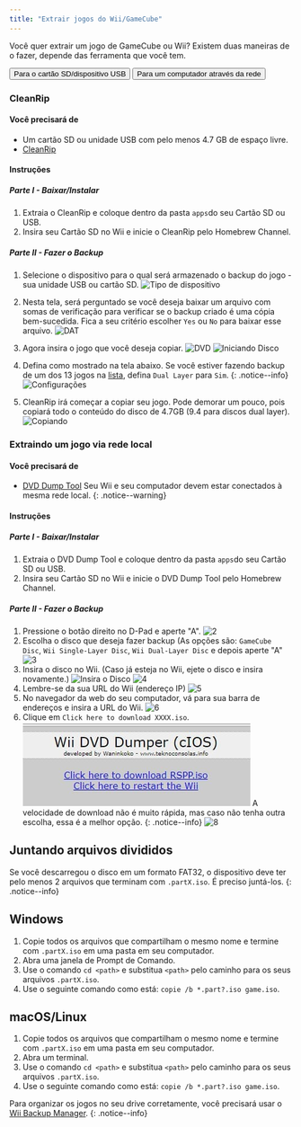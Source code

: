 ```yaml
---
title: "Extrair jogos do Wii/GameCube"
---
```


Você quer extrair um jogo de GameCube ou Wii? Existem duas maneiras de o fazer, depende das ferramenta que você tem.

<button class="tablinks btn btn--large btn--primary" id="defaultOpen" onclick="openTab(event, 'cleanrip')">Para o cartão SD/dispositivo USB</button>
<button class="tablinks btn btn--large btn--info" onclick="openTab(event, 'dump-smb')">Para um computador através da rede</button>

<div id="cleanrip" class="blanktabcontent" markdown="1">

### CleanRip

#### Você precisará de

- Um cartão SD ou unidade USB com pelo menos 4.7 GB de espaço livre.
- [CleanRip](https://github.com/emukidid/cleanrip/releases/latest)

#### Instruções

##### Parte I - Baixar/Instalar

1. Extraia o CleanRip e coloque dentro da pasta `apps`do seu Cartão SD ou USB.
1. Insira seu Cartão SD no Wii e inicie o CleanRip pelo Homebrew Channel.

##### Parte II - Fazer o Backup

1. Selecione o dispositivo para o qual será armazenado o backup do jogo - sua unidade USB ou cartão SD. ![Tipo de dispositivo](/images/CleanRip/2.png)
1. Nesta tela, será perguntado se você deseja baixar um arquivo com somas de verificação para verificar se o backup criado é uma cópia bem-sucedida. Fica a seu critério escolher `Yes` ou `No` para baixar esse arquivo. ![DAT](/images/CleanRip/3.png)
1. Agora insira o jogo que você deseja copiar. ![DVD](/images/CleanRip/4.png) ![Iniciando Disco](/images/CleanRip/5.png)
1. Defina como mostrado na tela abaixo.
Se você estiver fazendo backup de um dos 13 jogos na [lista](https://wiki.dolphin-emu.org/index.php?title=Category:Dual_Layer_Disc_games), defina `Dual Layer` para `Sim`.
{: .notice--info}
![Configurações](/images/CleanRip/6.png)

1. CleanRip irá começar a copiar seu jogo. Pode demorar um pouco, pois copiará todo o conteúdo do disco de 4.7GB (9.4 para discos dual layer). ![Copiando](/images/CleanRip/7.png)
</div>

<div id="dump-smb" class="blanktabcontent" markdown="1">

### Extraindo um jogo via rede local

#### Você precisará de

- [DVD Dump Tool](/assets/files/DVDDumpTool.zip)
Seu Wii e seu computador devem estar conectados à mesma rede local.
{: .notice--warning}

#### Instruções

##### Parte I - Baixar/Instalar

1. Extraia o DVD Dump Tool e coloque dentro da pasta `apps`do seu Cartão SD ou USB.
1. Insira seu Cartão SD no Wii e inicie o DVD Dump Tool pelo Homebrew Channel.

##### Parte II - Fazer o Backup

1. Pressione o botão direito no D-Pad e aperte "A". ![2](/images/DumpDiscs_LAN/2.png)
1. Escolha o disco que deseja fazer backup (As opções são: `GameCube Disc`, `Wii Single-Layer Disc`, `Wii Dual-Layer Disc` e depois aperte "A" ![3](/images/DumpDiscs_LAN/3.png)
1. Insira o disco no Wii. (Caso já esteja no Wii, ejete o disco e insira novamente.) ![Insira o Disco](/images/DumpDiscs_LAN/insertthedisc.jpg) ![4](/images/DumpDiscs_LAN/4.png)
1. Lembre-se da sua URL do Wii (endereço IP) ![5](/images/DumpDiscs_LAN/5.png)
1. No navegador da web do seu computador, vá para sua barra de endereços e insira a URL do Wii. ![6](/images/DumpDiscs_LAN/6.png)
1. Clique em `Click here to download XXXX.iso`. ![7](/images/DumpDiscs_LAN/7.jpg)
A velocidade de download não é muito rápida, mas caso não tenha outra escolha, essa é a melhor opção.
{: .notice--info}
![8](/images/DumpDiscs_LAN/8.PNG)
</div>

## Juntando arquivos divididos

Se você descarregou o disco em um formato FAT32, o dispositivo deve ter pelo menos 2 arquivos que terminam com `.partX.iso`. É preciso juntá-los.
{: .notice--info}

## Windows

1. Copie todos os arquivos que compartilham o mesmo nome e termine com `.partX.iso` em uma pasta em seu computador.
1. Abra uma janela de Prompt de Comando.
1. Use o comando `cd <path>` e substitua `<path>` pelo caminho para os seus arquivos `.partX.iso`.
1. Use o seguinte comando como está: `copie /b *.part?.iso game.iso`.

## macOS/Linux

1.  Copie todos os arquivos que compartilham o mesmo nome e termine com `.partX.iso` em uma pasta em seu computador.
1.  Abra um terminal.
1.  Use o comando `cd <path>` e substitua `<path>` pelo caminho para os seus arquivos `.partX.iso`.
1.  Use o seguinte comando como está: `copie /b *.part?.iso game.iso`.

Para organizar os jogos no seu drive corretamente, você precisará usar o [Wii Backup Manager](wiibackupmanager).
{: .notice--info}

<script>
    let tabcontent = document.getElementsByClassName("blanktabcontent");
    let tablinks = document.getElementsByClassName("tablinks");

    function openTab(evt, tabName) {
        let element;

        for (element of tabcontent) {
            element.style.display = "none";
        }

        for (element of tablinks) {
            element.className = element.className.replace("btn--primary", "btn--info");
            if (!element.className.includes('btn--info'))
                element.className += " btn--info";
        }

        document.getElementById(tabName).style.display = "block";
        evt.currentTarget.className = evt.currentTarget.className.replace("btn--info", "btn--primary");
    }

    // Get the element with id="defaultOpen" and click on it
    document.getElementById("defaultOpen").click();
</script>
